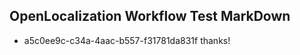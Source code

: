 ## OpenLocalization Workflow Test MarkDown
* a5c0ee9c-c34a-4aac-b557-f31781da831f 
thanks!<!--HONumber=Feb16_HO4-->
